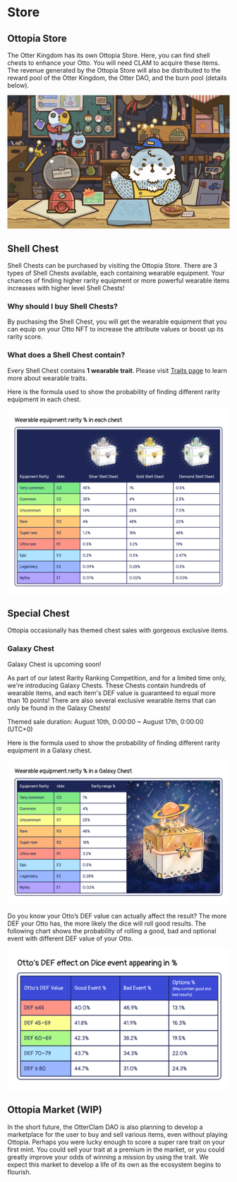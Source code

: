 # Store

## Ottopia Store <a href="#ottopia-store" id="ottopia-store"></a>
The Otter Kingdom has its own Ottopia Store. Here, you can find shell chests to enhance your Otto. You will need CLAM to acquire these items. The revenue generated by the Ottopia Store will also be distributed to the reward pool of the Otter Kingdom, the Otter DAO, and the burn pool (details below). 

![Store](img/Store.jpg)

## Shell Chest <a href="#shell-chest" id="shell-chest"></a>
Shell Chests can be purchased by visiting the Ottopia Store. There are 3 types of Shell Chests available, each containing wearable equipment. Your chances of finding higher rarity equipment or more powerful wearable items increases with higher level Shell Chests!

### Why should I buy Shell Chests?

By puchasing the Shell Chest, you will get the wearable equipment that you can equip on your Otto NFT to increase the attribute values or boost up its rarity score.


### What does a Shell Chest contain?

Every Shell Chest contains **1 wearable trait**. Please visit [Traits page](./traits#wearable-equipment) to learn more about wearable traits.

Here is the formula used to show the probability of finding different rarity equipment in each chest.

![Chest](img/Chest.jpg)

## Special Chest <a href="#shell-chest" id="special-chest"></a>
Ottopia occasionally has themed chest sales with gorgeous exclusive items.


### Galaxy Chest

Galaxy Chest is upcoming soon!

As part of our latest Rarity Ranking Competition, and for a limited time only, we're introducing Galaxy Chests. These Chests contain hundreds of wearable items, and each item's DEF value is guaranteed to equal more than 10 points! There are also several exclusive wearable items that can only be found in the Galaxy Chests!

Themed sale duration: August 10th, 0:00:00 ~ August 17th, 0:00:00 (UTC+0)

Here is the formula used to show the probability of finding different rarity equipment in a Galaxy chest.

![Galaxy](img/galaxy_chest.jpg)

Do you know your Otto’s DEF value can actually affect the result? The more DEF your Otto has, the more likely the dice will roll good results. The following chart shows the probability of rolling a good, bad and optional event with different DEF value of your Otto.

![DEF Effect](img/def-effect-on-dice-event.jpg)


## Ottopia Market (WIP) <a href="#ottopia-market" id="ottopia-market"></a>

In the short future, the OtterClam DAO is also planning to develop a marketplace for the user to buy and sell various items, even without playing Ottopia. Perhaps you were lucky enough to score a super rare trait on your first mint. You could sell your trait at a premium in the market, or you could greatly improve your odds of winning a mission by using the trait. We expect this market to develop a life of its own as the ecosystem begins to flourish.

